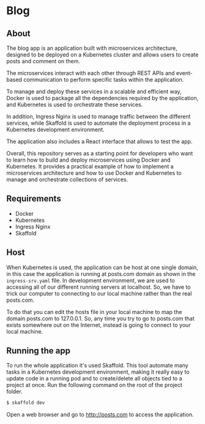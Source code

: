 # Blog

## About

The blog app is an application built with microservices architecture, designed to be deployed on a Kubernetes cluster and allows users to create posts and comment on them. 

The microservices interact with each other through REST APIs and event-based communication to perform specific tasks within the application.

To manage and deploy these services in a scalable and efficient way, Docker is used to package all the dependencies required by the application, and Kubernetes is used to orchestrate these services. 

In addition, Ingress Nginx is used to manage traffic between the different services, while Skaffold is used to automate the deployment process in a Kubernetes development environment.

The application also includes a React interface that allows to test the app.

Overall, this repository serves as a starting point for developers who want to learn how to build and deploy microservices using Docker and Kubernetes. It provides a practical example of how to implement a microservices architecture and how to use Docker and Kubernetes to manage and orchestrate collections of services.

## Requirements

- Docker
- Kubernetes
- Ingress Nginx
- Skaffold

## Host

When Kubernetes is used, the application can be host at one single domain, in this case the application is running at posts.com domain as shown in the `ingress-srv.yaml` file. In development environment, we are used to accessing all of our different running servers at localhost. So, we have to trick our computer to connecting to our local machine rather than the real posts.com. 

To do that you can edit the hosts file in your local machine to map the domain posts.com to 127.0.0.1. So, any time you try to go to posts.com that exists somewhere out on the Internet, instead is going to connect to your local machine. 

## Running the app

To run the whole application it's used Skaffold. This tool automate many tasks in a Kubernetes development environment, making it really easy to update code in a running pod and to create/delete all objects tied to a project at once. Run the following command on the root of the project folder.

```bash
$ skaffold dev
```

Open a web browser and go to http://posts.com to access the application.

